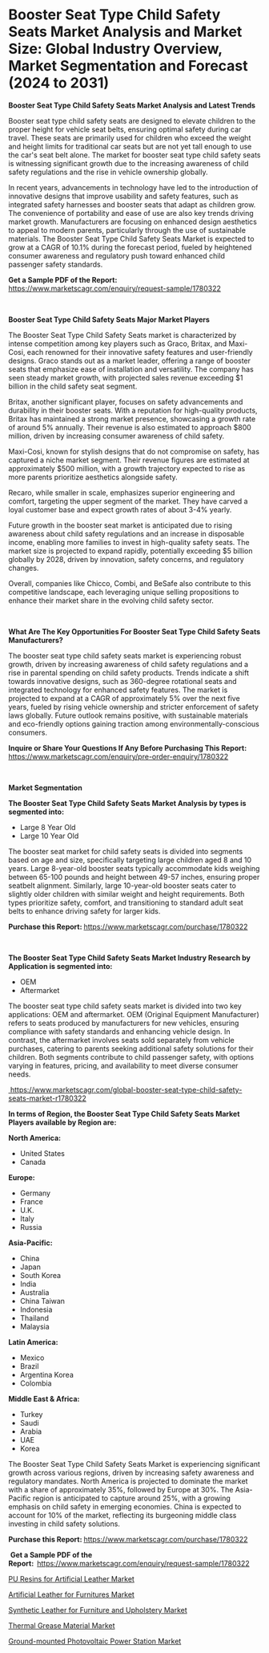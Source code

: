 <p><h1>Booster Seat Type Child Safety Seats Market Analysis and Market Size: Global Industry Overview, Market Segmentation and Forecast (2024 to 2031)</h1></p><p><strong>Booster Seat Type Child Safety Seats Market Analysis and Latest Trends</strong></p>
<p><p>Booster seat type child safety seats are designed to elevate children to the proper height for vehicle seat belts, ensuring optimal safety during car travel. These seats are primarily used for children who exceed the weight and height limits for traditional car seats but are not yet tall enough to use the car's seat belt alone. The market for booster seat type child safety seats is witnessing significant growth due to the increasing awareness of child safety regulations and the rise in vehicle ownership globally. </p><p>In recent years, advancements in technology have led to the introduction of innovative designs that improve usability and safety features, such as integrated safety harnesses and booster seats that adapt as children grow. The convenience of portability and ease of use are also key trends driving market growth. Manufacturers are focusing on enhanced design aesthetics to appeal to modern parents, particularly through the use of sustainable materials. The Booster Seat Type Child Safety Seats Market is expected to grow at a CAGR of 10.1% during the forecast period, fueled by heightened consumer awareness and regulatory push toward enhanced child passenger safety standards.</p></p>
<p><strong>Get a Sample PDF of the Report:&nbsp;</strong> <a href="https://www.marketscagr.com/enquiry/request-sample/1780322?utm_campaign=1615&utm_medium=2&utm_source=Github&utm_content=ia&utm_term=13102024&utm_id=booster-seat-type-child-safety-seats">https://www.marketscagr.com/enquiry/request-sample/1780322</a></p>
<p>&nbsp;</p>
<p><strong>Booster Seat Type Child Safety Seats Major Market Players</strong></p>
<p><p>The Booster Seat Type Child Safety Seats market is characterized by intense competition among key players such as Graco, Britax, and Maxi-Cosi, each renowned for their innovative safety features and user-friendly designs. Graco stands out as a market leader, offering a range of booster seats that emphasize ease of installation and versatility. The company has seen steady market growth, with projected sales revenue exceeding $1 billion in the child safety seat segment.</p><p>Britax, another significant player, focuses on safety advancements and durability in their booster seats. With a reputation for high-quality products, Britax has maintained a strong market presence, showcasing a growth rate of around 5% annually. Their revenue is also estimated to approach $800 million, driven by increasing consumer awareness of child safety.</p><p>Maxi-Cosi, known for stylish designs that do not compromise on safety, has captured a niche market segment. Their revenue figures are estimated at approximately $500 million, with a growth trajectory expected to rise as more parents prioritize aesthetics alongside safety.</p><p>Recaro, while smaller in scale, emphasizes superior engineering and comfort, targeting the upper segment of the market. They have carved a loyal customer base and expect growth rates of about 3-4% yearly.</p><p>Future growth in the booster seat market is anticipated due to rising awareness about child safety regulations and an increase in disposable income, enabling more families to invest in high-quality safety seats. The market size is projected to expand rapidly, potentially exceeding $5 billion globally by 2028, driven by innovation, safety concerns, and regulatory changes.</p><p>Overall, companies like Chicco, Combi, and BeSafe also contribute to this competitive landscape, each leveraging unique selling propositions to enhance their market share in the evolving child safety sector.</p></p>
<p>&nbsp;</p>
<p><strong>What Are The Key Opportunities For Booster Seat Type Child Safety Seats Manufacturers?</strong></p>
<p><p>The booster seat type child safety seats market is experiencing robust growth, driven by increasing awareness of child safety regulations and a rise in parental spending on child safety products. Trends indicate a shift towards innovative designs, such as 360-degree rotational seats and integrated technology for enhanced safety features. The market is projected to expand at a CAGR of approximately 5% over the next five years, fueled by rising vehicle ownership and stricter enforcement of safety laws globally. Future outlook remains positive, with sustainable materials and eco-friendly options gaining traction among environmentally-conscious consumers.</p></p>
<p><strong>Inquire or Share Your Questions If Any Before Purchasing This Report:</strong> <a href="https://www.marketscagr.com/enquiry/pre-order-enquiry/1780322?utm_campaign=1615&utm_medium=2&utm_source=Github&utm_content=ia&utm_term=13102024&utm_id=booster-seat-type-child-safety-seats">https://www.marketscagr.com/enquiry/pre-order-enquiry/1780322</a></p>
<p>&nbsp;</p>
<p><strong>Market Segmentation</strong></p>
<p><strong>The Booster Seat Type Child Safety Seats Market Analysis by types is segmented into:</strong></p>
<p><ul><li>Large 8 Year Old</li><li>Large 10 Year Old</li></ul></p>
<p><p>The booster seat market for child safety seats is divided into segments based on age and size, specifically targeting large children aged 8 and 10 years. Large 8-year-old booster seats typically accommodate kids weighing between 65-100 pounds and height between 49-57 inches, ensuring proper seatbelt alignment. Similarly, large 10-year-old booster seats cater to slightly older children with similar weight and height requirements. Both types prioritize safety, comfort, and transitioning to standard adult seat belts to enhance driving safety for larger kids.</p></p>
<p><strong>Purchase this Report:&nbsp;</strong><a href="https://www.marketscagr.com/purchase/1780322?utm_campaign=1615&utm_medium=2&utm_source=Github&utm_content=ia&utm_term=13102024&utm_id=booster-seat-type-child-safety-seats">https://www.marketscagr.com/purchase/1780322</a></p>
<p>&nbsp;</p>
<p><strong>The Booster Seat Type Child Safety Seats Market Industry Research by Application is segmented into:</strong></p>
<p><ul><li>OEM</li><li>Aftermarket</li></ul></p>
<p><p>The booster seat type child safety seats market is divided into two key applications: OEM and aftermarket. OEM (Original Equipment Manufacturer) refers to seats produced by manufacturers for new vehicles, ensuring compliance with safety standards and enhancing vehicle design. In contrast, the aftermarket involves seats sold separately from vehicle purchases, catering to parents seeking additional safety solutions for their children. Both segments contribute to child passenger safety, with options varying in features, pricing, and availability to meet diverse consumer needs.</p></p>
<p><a href="https://www.marketscagr.com/global-booster-seat-type-child-safety-seats-market-r1780322?utm_campaign=1615&utm_medium=2&utm_source=Github&utm_content=ia&utm_term=13102024&utm_id=booster-seat-type-child-safety-seats">&nbsp;https://www.marketscagr.com/global-booster-seat-type-child-safety-seats-market-r1780322</a></p>
<p><strong>In terms of Region, the Booster Seat Type Child Safety Seats Market Players available by Region are:</strong></p>
<p>
    <p> <strong> North America: </strong>
        <ul>
            <li>United States</li>
            <li>Canada</li>
        </ul>
        </p> 
    <p> <strong> Europe: </strong>
        <ul>
            <li>Germany</li>
            <li>France</li>
            <li>U.K.</li>
            <li>Italy</li>
            <li>Russia</li>
        </ul>
        </p> 
    <p> <strong> Asia-Pacific: </strong>
        <ul>
            <li>China</li>
            <li>Japan</li>
            <li>South Korea</li>
            <li>India</li>
            <li>Australia</li>
            <li>China Taiwan</li>
            <li>Indonesia</li>
            <li>Thailand</li>
            <li>Malaysia</li>
        </ul>
        </p> 
    <p> <strong> Latin America: </strong>
        <ul>
            <li>Mexico</li>
            <li>Brazil</li>
            <li>Argentina Korea</li>
            <li>Colombia</li>
        </ul>
        </p> 
    <p> <strong> Middle East & Africa: </strong>
        <ul>
            <li>Turkey</li>
            <li>Saudi</li>
            <li>Arabia</li>
            <li>UAE</li>
            <li>Korea</li>
        </ul>
    </p>
    </p>
<p><p>The Booster Seat Type Child Safety Seats Market is experiencing significant growth across various regions, driven by increasing safety awareness and regulatory mandates. North America is projected to dominate the market with a share of approximately 35%, followed by Europe at 30%. The Asia-Pacific region is anticipated to capture around 25%, with a growing emphasis on child safety in emerging economies. China is expected to account for 10% of the market, reflecting its burgeoning middle class investing in child safety solutions.</p></p>
<p><strong>Purchase this Report: </strong><a href="https://www.marketscagr.com/purchase/1780322?utm_campaign=1615&utm_medium=2&utm_source=Github&utm_content=ia&utm_term=13102024&utm_id=booster-seat-type-child-safety-seats">https://www.marketscagr.com/purchase/1780322</a></p>
<p>&nbsp;<strong>Get a Sample PDF of the Report:&nbsp;&nbsp;</strong><a href="https://www.marketscagr.com/enquiry/request-sample/1780322?utm_campaign=1615&utm_medium=2&utm_source=Github&utm_content=ia&utm_term=13102024&utm_id=booster-seat-type-child-safety-seats">https://www.marketscagr.com/enquiry/request-sample/1780322</a></p>
<p><strong></strong></p>
<p><p><a href="https://www.linkedin.com/pulse/pu-resins-artificial-leather-market-size-share-analysis-growth-3okmc?utm_campaign=1615&utm_medium=2&utm_source=Github&utm_content=ia&utm_term=13102024&utm_id=booster-seat-type-child-safety-seats">PU Resins for Artificial Leather Market</a></p><p><a href="https://www.linkedin.com/pulse/global-artificial-leather-furnitures-market-sector2024-nh92c?utm_campaign=1615&utm_medium=2&utm_source=Github&utm_content=ia&utm_term=13102024&utm_id=booster-seat-type-child-safety-seats">Artificial Leather for Furnitures Market</a></p><p><a href="https://www.linkedin.com/pulse/pioneering-growth-analyzing-global-synthetic-leather-t9ipc?utm_campaign=1615&utm_medium=2&utm_source=Github&utm_content=ia&utm_term=13102024&utm_id=booster-seat-type-child-safety-seats">Synthetic Leather for Furniture and Upholstery Market</a></p><p><a href="https://www.linkedin.com/pulse/unlocking-growth-potential-strategic-analysis-thermal-4mhjc?utm_campaign=1615&utm_medium=2&utm_source=Github&utm_content=ia&utm_term=13102024&utm_id=booster-seat-type-child-safety-seats">Thermal Grease Material Market</a></p><p><a href="https://github.com/FahadAhmed223/Market-Research-Report-List-1/blob/main/ground-mounted-photovoltaic-power-station-market.md?utm_campaign=1615&utm_medium=2&utm_source=Github&utm_content=ia&utm_term=13102024&utm_id=booster-seat-type-child-safety-seats">Ground-mounted Photovoltaic Power Station Market</a></p></p>
